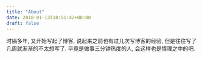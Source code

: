 ```yaml
---
title: "About"
date: 2018-01-13T18:51:42+08:00
draft: false
---
```

时隔多年, 又开始写起了博客, 说起来之前也有过几次写博客的经验, 但是往往写了几周就渐渐的不太想写了. 毕竟是做事三分钟热度的人, 会这样也是情理之中的吧.
